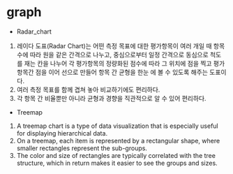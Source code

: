 # graph

- Radar_chart

1. 레이다 도표(Radar Chart)는 어떤 측정 목표에 대한 평가항목이 여러 개일 때 항목 수에 따라 원을 같은 간격으로 나누고, 중심으로부터 일정 간격으로 동심으로 척도를 재는 칸을 나누어 각 평가항목의 정량화된 점수에 따라 그 위치에 점을 찍고 평가항목간 점을 이어 선으로 만들어 항목 간 균형을 한눈 에 볼 수 있도록 해주는 도표이다.
2. 여러 측정 목표를 함께 겹쳐 놓아 비교하기에도 편리하다.
3. 각 항목 간 비율뿐만 아니라 균형과 경향을 직관적으로 알 수 있어 편리하다.

- Treemap

1. A treemap chart is a type of data visualization that is especially useful for displaying hierarchical data.
2. On a treemap, each item is represented by a rectangular shape, where smaller rectangles represent the sub-groups.
3. The color and size of rectangles are typically correlated with the tree structure, which in return makes it easier to see the groups and sizes.
